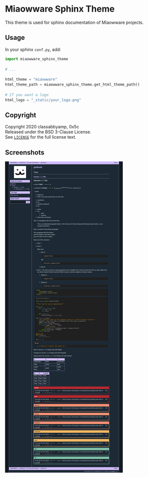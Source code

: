 # Miaowware Sphinx Theme

This theme is used for sphinx documentation of Miaowware projects.

## Usage

In your sphinx `conf.py`, add:

```py
import miaowware_sphinx_theme

# ...

html_theme = "miaowware"
html_theme_path = miaowware_sphinx_theme.get_html_theme_path()

# If you want a logo
html_logo = "_static/your_logo.png"
```

## Copyright

Copyright 2020 classabbyamp, 0x5c  
Released under the BSD 3-Clause License.  
See [`LICENSE`](LICENSE) for the full license text.

## Screenshots

![Theme Screenshot](example.png)
